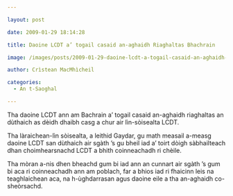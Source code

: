 ```yaml
---

layout: post

date: 2009-01-29 18:14:28

title: Daoine LCDT a’ togail casaid an-aghaidh Riaghaltas Bhachrain

image: /images/posts/2009-01-29-daoine-lcdt-a-togail-casaid-an-aghaidh-riaghaltas-bharain.webp

author: Crìstean MacMhìcheil

categories:
  - An t-Saoghal  

---
```


Tha daoine LCDT ann am Bachrain a&#8217; togail casaid an-aghaidh riaghaltas an dùthaich as dèidh dhaibh casg a chur air lìn-sòisealta LCDT.

Tha làraichean-lìn sòisealta, a leithid Gaydar, gu math measail a-measg daoine LCDT san dùthaich air sgàth &#8217;s gu bheil iad a&#8217; toirt dòigh sàbhailteach dhan choimhearsnachd LCDT a bhith coinneachadh ri chèile.

Tha mòran a-nis dhen bheachd gum bi iad ann an cunnart air sgàth &#8217;s gum bi aca ri coinneachadh ann am poblach, far a bhios iad ri fhaicinn leis na teaghlaichean aca, na h-ùghdarrasan agus daoine eile a tha an-aghaidh co-sheòrsachd.
